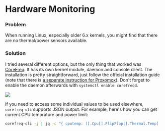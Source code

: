 # Hardware Monitoring

### Problem
When running Linux, especially older 6.x kernels, you might find that there are no thermal/power sensors available.

### Solution
I tried several different options, but the only thing that worked was [CoreFreq](https://github.com/cyring/CoreFreq). It has its own kernel module, daemon and console client. The installation is pretty straightforward, just follow the official installation guide (note that there is [a separate instruction for Proxomox](https://github.com/cyring/CoreFreq?tab=readme-ov-file#proxmox)). Don't forget to enable the daemon afterwards with `systemctl enable corefreqd`.

![](./corefreq-sensors.png)

If you need to access some individual values to be used elsewhere, `corefreq-cli` supports JSON output. For example, here's how you can get current CPU temprature and power limit:
```bash
corefreq-cli -j | jq -c "{ cputemp: ([.Cpu[].FlipFlop[].Thermal.Temp] | add / length | round ), cpupower: (.Proc.State.Power[0] | round) }"
```

